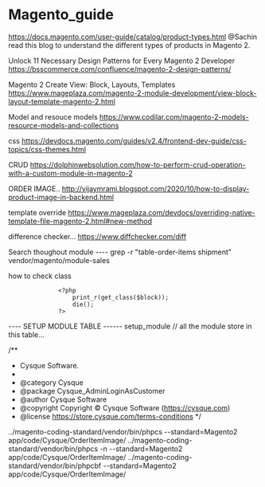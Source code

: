 # Magento_guide


https://docs.magento.com/user-guide/catalog/product-types.html
@Sachin read this blog to understand the different types of products in Magento 2.

Unlock 11 Necessary Design Patterns for Every Magento 2 Developer
https://bsscommerce.com/confluence/magento-2-design-patterns/


Magento 2 Create View: Block, Layouts, Templates
https://www.mageplaza.com/magento-2-module-development/view-block-layout-template-magento-2.html

Model and resouce models
https://www.codilar.com/magento-2-models-resource-models-and-collections

css
https://devdocs.magento.com/guides/v2.4/frontend-dev-guide/css-topics/css-themes.html


CRUD
https://dolphinwebsolution.com/how-to-perform-crud-operation-with-a-custom-module-in-magento-2


ORDER IMAGE..
http://vijaymrami.blogspot.com/2020/10/how-to-display-product-image-in-backend.html

template override 
https://www.mageplaza.com/devdocs/overriding-native-template-file-magento-2.html#new-method

difference checker...
https://www.diffchecker.com/diff

Search thoughout module ----
grep -r "table-order-items shipment" vendor/magento/module-sales

how to check class 

                  <?php   
                      print_r(get_class($block));
                      die();
                  ?>

---- SETUP MODULE TABLE ------
setup_module // all the module store in this table...

/**
 * Cysque Software.
 *
 * @category  Cysque
 * @package   Cysque_AdminLoginAsCustomer
 * @author    Cysque Software
 * @copyright Copyright © Cysque Software (https://cysque.com)
 * @license   https://store.cysque.com/terms-conditions
 */
 
 ../magento-coding-standard/vendor/bin/phpcs --standard=Magento2 app/code/Cysque/OrderItemImage/
../magento-coding-standard/vendor/bin/phpcs -n --standard=Magento2 app/code/Cysque/OrderItemImage/
../magento-coding-standard/vendor/bin/phpcbf  --standard=Magento2 app/code/Cysque/OrderItemImage/

